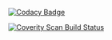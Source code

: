 

[![Codacy Badge](https://api.codacy.com/project/badge/Grade/b369c6609f2e4104be159a4453c8d37b)](https://app.codacy.com/gh/Tetiana1234567/Diploma?utm_source=github.com&utm_medium=referral&utm_content=Tetiana1234567/Diploma&utm_campaign=Badge_Grade_Settings)

<a href="https://scan.coverity.com/projects/tetiana1234567-diploma">
  <img alt="Coverity Scan Build Status"
       src="https://scan.coverity.com/projects/23169/badge.svg"/>
</a>
